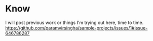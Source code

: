 # Know 
I will post previous work or things I'm trying out here, time to time.
https://github.com/paramvirsingha/sample-projects/issues/1#issue-646786287
